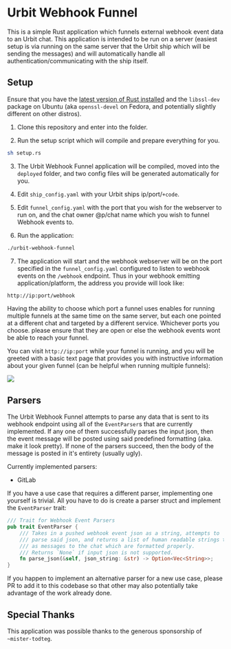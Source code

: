 # Urbit Webhook Funnel

This is a simple Rust application which funnels external webhook event data to an Urbit chat. This application is intended to be run on a server (easiest setup is via running on the same server that the Urbit ship which will be sending the messages) and will automatically handle all authentication/communicating with the ship itself.

## Setup

Ensure that you have the [latest version of Rust installed](https://rustup.rs/) and the `libssl-dev` package on Ubuntu (aka `openssl-devel` on Fedora, and potentially slightly different on other distros).

1. Clone this repository and enter into the folder.

2. Run the setup script which will compile and prepare everything for you.

```sh
sh setup.rs
```

3. The Urbit Webhook Funnel application will be compiled, moved into the `deployed` folder, and two config files will be generated automatically for you.

4. Edit `ship_config.yaml` with your Urbit ships ip/port/`+code`.

5. Edit `funnel_config.yaml` with the port that you wish for the webserver to run on, and the chat owner @p/chat name which you wish to funnel Webhook events to.

6. Run the application:

```sh
./urbit-webhook-funnel
```

7. The application will start and the webhook webserver will be on the port specified in the `funnel_config.yaml` configured to listen to webhook events on the `/webhook` endpoint. Thus in your webhook emitting application/platform, the address you provide will look like:

```html
http://ip:port/webhook
```

Having the ability to choose which port a funnel uses enables for running multiple funnels at the same time on the same server, but each one pointed at a different chat and targeted by a different service. Whichever ports you choose. please ensure that they are open or else the webhook events wont be able to reach your funnel.

You can visit `http://ip:port` while your funnel is running, and you will be greeted with a basic text page that provides you with instructive information about your given funnel (can be helpful when running multiple funnels):

![](https://i.imgur.com/3VUn0xd.png)

## Parsers

The Urbit Webhook Funnel attempts to parse any data that is sent to its webhook endpoint using all of the `EventParser`s that are currently implemented. If any one of them successfully parses the input json, then the event message will be posted using said predefined formatting (aka. make it look pretty). If none of the parsers succeed, then the body of the message is posted in it's entirety (usually ugly).

Currently implemented parsers:

- GitLab

If you have a use case that requires a different parser, implementing one yourself is trivial. All you have to do is create a parser struct and implement the `EventParser` trait:

```rust
/// Trait for Webhook Event Parsers
pub trait EventParser {
    /// Takes in a pushed webhook event json as a string, attempts to
    /// parse said json, and returns a list of human readable strings to be submit
    /// as messages to the chat which are formatted properly.
    /// Returns `None` if input json is not supported.
    fn parse_json(&self, json_string: &str) -> Option<Vec<String>>;
}
```

If you happen to implement an alternative parser for a new use case, please PR to add it to this codebase so that other may also potentially take advantage of the work already done.

## Special Thanks

This application was possible thanks to the generous sponsorship of `~mister-todteg`.

